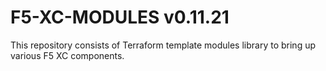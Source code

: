 # F5-XC-MODULES v0.11.21

This repository consists of Terraform template modules library to bring up various F5 XC components.

